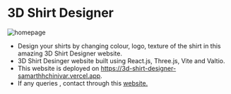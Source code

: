 # 3D Shirt Designer
![homepage](https://github.com/SamarthHChinivar/3d-shirt-designer/assets/104615876/e4bc3f63-6b55-4741-be35-280d42cf7a88)
</br>
- Design your shirts by changing colour, logo, texture of the shirt in this amazing 3D Shirt Designer website.
- 3D Shirt Desinger website built using React.js, Three.js, Vite and Valtio.
- This website is deployed on <a href='https://3d-shirt-designer-samarthhchinivar.vercel.app'>https://3d-shirt-designer-samarthhchinivar.vercel.app</a>.
- If any queries , contact through this <a href='http://samarth-portfolio-website.000webhostapp.com/#contact' target='_blank' rel="noreopener">website.</a>
